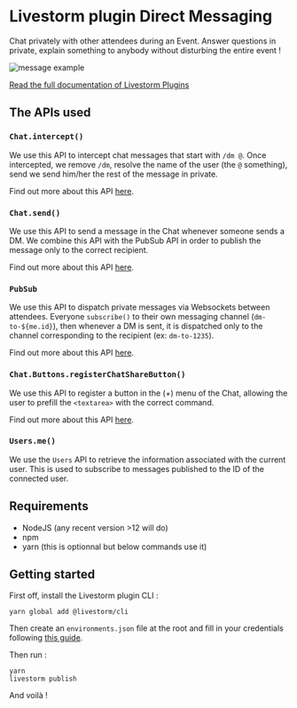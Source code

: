 # Livestorm plugin Direct Messaging

Chat privately with other attendees during an Event.
Answer questions in private, explain something to anybody without disturbing the entire event !

![message example](https://github.com/livestorm/livestorm-plugins-examples/blob/master/direct-messaging/animation.gif?raw=true)

[Read the full documentation of Livestorm Plugins](https://github.com/livestorm/livestorm-plugin)

## The APIs used

### `Chat.intercept()`

We use this API to intercept chat messages that start with `/dm @`.
Once intercepted, we remove `/dm`, resolve the name of the user (the `@` something), send we send him/her the rest of the message in private.

Find out more about this API [here](https://developers.livestorm.co/docs/chat#intercept).

### `Chat.send()`

We use this API to send a message in the Chat whenever someone sends a DM.
We combine this API with the PubSub API in order to publish the message only to the correct recipient.

Find out more about this API [here](https://developers.livestorm.co/docs/chat#send).

### `PubSub`

We use this API to dispatch private messages via Websockets between attendees.
Everyone `subscribe()` to their own messaging channel (`dm-to-${me.id}`), then whenever a DM is sent, it is dispatched only to the channel corresponding to the recipient (ex: `dm-to-1235`). 

Find out more about this API [here](https://developers.livestorm.co/docs/pubsub).

### `Chat.Buttons.registerChatShareButton()`

We use this API to register a button in the (+) menu of the Chat, allowing the user to prefill the `<textarea>` with the correct command.

Find out more about this API [here](https://developers.livestorm.co/docs/chat#buttonsregisterchatsharebutton).

### `Users.me()`

We use the `Users` API to retrieve the information associated with the current user. This is used to subscribe to messages published to the ID of the connected user.

## Requirements

- NodeJS (any recent version >12 will do)
- npm
- yarn (this is optionnal but below commands use it)

## Getting started

First off, install the Livestorm plugin CLI : 

```
yarn global add @livestorm/cli
```

Then create an `environments.json` file at the root and fill in your credentials following [this guide](https://developers.livestorm.co/docs/managing-environments).

Then run :
```
yarn
livestorm publish
```

And voilà !
